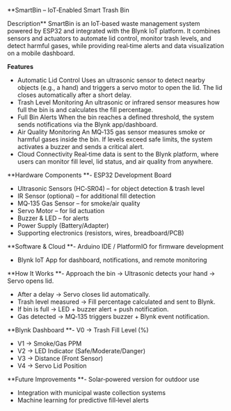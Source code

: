 **SmartBin – IoT‑Enabled Smart Trash Bin

Description**
SmartBin is an IoT‑based waste management system powered by ESP32 and integrated with the Blynk IoT platform. It combines sensors and actuators to automate lid control, monitor trash levels, and detect harmful gases, while providing real‑time alerts and data visualization on a mobile dashboard.

**Features**
- Automatic Lid Control
Uses an ultrasonic sensor to detect nearby objects (e.g., a hand) and triggers a servo motor to open the lid. The lid closes automatically after a short delay.
- Trash Level Monitoring
An ultrasonic or infrared sensor measures how full the bin is and calculates the fill percentage.
- Full Bin Alerts
When the bin reaches a defined threshold, the system sends notifications via the Blynk app/dashboard.
- Air Quality Monitoring
An MQ‑135 gas sensor measures smoke or harmful gases inside the bin. If levels exceed safe limits, the system activates a buzzer and sends a critical alert.
- Cloud Connectivity
Real‑time data is sent to the Blynk platform, where users can monitor fill level, lid status, and air quality from anywhere.

**Hardware Components
**- ESP32 Development Board
- Ultrasonic Sensors (HC‑SR04) – for object detection & trash level
- IR Sensor (optional) – for additional fill detection
- MQ‑135 Gas Sensor – for smoke/air quality
- Servo Motor – for lid actuation
- Buzzer & LED – for alerts
- Power Supply (Battery/Adapter)
- Supporting electronics (resistors, wires, breadboard/PCB)

**Software & Cloud
**- Arduino IDE / PlatformIO for firmware development
- Blynk IoT App for dashboard, notifications, and remote monitoring

**How It Works
**- Approach the bin → Ultrasonic detects your hand → Servo opens lid.
- After a delay → Servo closes lid automatically.
- Trash level measured → Fill percentage calculated and sent to Blynk.
- If bin is full → LED + buzzer alert + push notification.
- Gas detected → MQ‑135 triggers buzzer + Blynk event notification.

**Blynk Dashboard
**- V0 → Trash Fill Level (%)
- V1 → Smoke/Gas PPM
- V2 → LED Indicator (Safe/Moderate/Danger)
- V3 → Distance (Front Sensor)
- V4 → Servo Lid Position

**Future Improvements
**- Solar‑powered version for outdoor use
- Integration with municipal waste collection systems
- Machine learning for predictive fill‑level alerts

